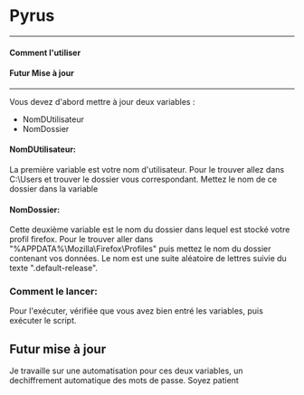 # Pyrus
----
#### Comment l'utiliser
#### Futur Mise à jour
----
Vous devez d'abord mettre à jour deux variables :
- NomDUtilisateur
- NomDossier

#### NomDUtilisateur:
La première variable est votre nom d'utilisateur.
Pour le trouver allez dans C:\Users et trouver le dossier vous correspondant.
Mettez le nom de ce dossier dans la variable

#### NomDossier:
Cette deuxième variable est le nom du dossier dans lequel est stocké votre profil firefox.
Pour le trouver aller dans "%APPDATA%\Mozilla\Firefox\Profiles" puis mettez le nom du dossier contenant vos données. Le nom est une suite aléatoire de lettres suivie du texte ".default-release".

### Comment le lancer:
Pour l'exécuter, vérifiée que vous avez bien entré les variables, puis exécuter le script.

## Futur mise à jour
Je travaille sur une automatisation pour ces deux variables, un dechiffrement automatique des mots de passe.
Soyez patient